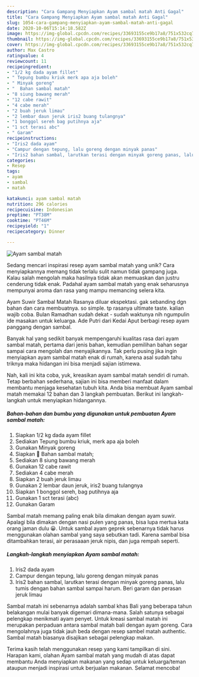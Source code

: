 ```yaml
---
description: "Cara Gampang Menyiapkan Ayam sambal matah Anti Gagal"
title: "Cara Gampang Menyiapkan Ayam sambal matah Anti Gagal"
slug: 1054-cara-gampang-menyiapkan-ayam-sambal-matah-anti-gagal
date: 2020-10-06T15:14:18.582Z
image: https://img-global.cpcdn.com/recipes/33693155ce9b17a8/751x532cq70/ayam-sambal-matah-foto-resep-utama.jpg
thumbnail: https://img-global.cpcdn.com/recipes/33693155ce9b17a8/751x532cq70/ayam-sambal-matah-foto-resep-utama.jpg
cover: https://img-global.cpcdn.com/recipes/33693155ce9b17a8/751x532cq70/ayam-sambal-matah-foto-resep-utama.jpg
author: Max Castro
ratingvalue: 4
reviewcount: 11
recipeingredient:
- "1/2 kg dada ayam fillet"
- " Tepung bumbu kriuk merk apa aja boleh"
- " Minyak goreng"
- "  Bahan sambal matah"
- "8 siung bawang merah"
- "12 cabe rawit"
- "4 cabe merah"
- "2 buah jeruk limau"
- "2 lembar daun jeruk iris2 buang tulangnya"
- "1 bonggol sereh bag putihnya aja"
- "1 sct terasi abc"
- " Garam"
recipeinstructions:
- "Iris2 dada ayam"
- "Campur dengan tepung, lalu goreng dengan minyak panas"
- "Iris2 bahan sambal, larutkan terasi dengan minyak goreng panas, lalu tumis dengan bahan sambal sampai harum. Beri garam dan perasan jeruk limau"
categories:
- Resep
tags:
- ayam
- sambal
- matah

katakunci: ayam sambal matah 
nutrition: 296 calories
recipecuisine: Indonesian
preptime: "PT38M"
cooktime: "PT46M"
recipeyield: "1"
recipecategory: Dinner

---
```



![Ayam sambal matah](https://img-global.cpcdn.com/recipes/33693155ce9b17a8/751x532cq70/ayam-sambal-matah-foto-resep-utama.jpg)

Sedang mencari inspirasi resep ayam sambal matah yang unik? Cara menyiapkannya memang tidak terlalu sulit namun tidak gampang juga. Kalau salah mengolah maka hasilnya tidak akan memuaskan dan justru cenderung tidak enak. Padahal ayam sambal matah yang enak seharusnya mempunyai aroma dan rasa yang mampu memancing selera kita.

Ayam Suwir Sambal Matah Rasanya diluar ekspektasi. gak sebanding dgn bahan dan cara membuatnya. so simple. tp rasanya ultimate taste. kalian wajib coba. Bulan Ramadhan sudah dekat - sudah waktunya nih ngumpulin ide masakan untuk keluarga. Ade Putri dari Kedai Aput berbagi resep ayam panggang dengan sambal.

Banyak hal yang sedikit banyak mempengaruhi kualitas rasa dari ayam sambal matah, pertama dari jenis bahan, kemudian pemilihan bahan segar sampai cara mengolah dan menyajikannya. Tak perlu pusing jika ingin menyiapkan ayam sambal matah enak di rumah, karena asal sudah tahu triknya maka hidangan ini bisa menjadi sajian istimewa.


Nah, kali ini kita coba, yuk, kreasikan ayam sambal matah sendiri di rumah. Tetap berbahan sederhana, sajian ini bisa memberi manfaat dalam membantu menjaga kesehatan tubuh kita. Anda bisa membuat Ayam sambal matah memakai 12 bahan dan 3 langkah pembuatan. Berikut ini langkah-langkah untuk menyiapkan hidangannya.

<!--inarticleads1-->

##### Bahan-bahan dan bumbu yang digunakan untuk pembuatan Ayam sambal matah:

1. Siapkan 1/2 kg dada ayam fillet
1. Sediakan  Tepung bumbu kriuk, merk apa aja boleh
1. Gunakan  Minyak goreng
1. Siapkan  🍳 Bahan sambal matah;
1. Sediakan 8 siung bawang merah
1. Gunakan 12 cabe rawit
1. Sediakan 4 cabe merah
1. Siapkan 2 buah jeruk limau
1. Gunakan 2 lembar daun jeruk, iris2 buang tulangnya
1. Siapkan 1 bonggol sereh, bag putihnya aja
1. Gunakan 1 sct terasi (abc)
1. Gunakan  Garam


Sambal matah memang paling enak bila dimakan dengan ayam suwir. Apalagi bila dimakan dengan nasi pulen yang panas, bisa lupa mertua kata orang jaman dulu 😀. Untuk sambal ayam geprek sebenarnya tidak harus menggunakan olahan sambal yang saya sebutkan tadi. Karena sambal bisa ditambahkan terasi, air perasaaan jeruk nipis, dan juga rempah seperti. 

<!--inarticleads2-->

##### Langkah-langkah menyiapkan Ayam sambal matah:

1. Iris2 dada ayam
1. Campur dengan tepung, lalu goreng dengan minyak panas
1. Iris2 bahan sambal, larutkan terasi dengan minyak goreng panas, lalu tumis dengan bahan sambal sampai harum. Beri garam dan perasan jeruk limau


Sambal matah ini sebenarnya adalah sambal khas Bali yang beberapa tahun belakangan mulai banyak digemari dimana-mana. Salah satunya sebagai pelengkap menikmati ayam penyet. Untuk kreasi sambal matah ini merupakan perpaduan antara sambal matah bali dengan ayam goreng. Cara mengolahnya juga tidak jauh beda dengan resep sambel matah authentic. Sambal matah biasanya disajikan sebagai pelengkap makan. 

Terima kasih telah menggunakan resep yang kami tampilkan di sini. Harapan kami, olahan Ayam sambal matah yang mudah di atas dapat membantu Anda menyiapkan makanan yang sedap untuk keluarga/teman ataupun menjadi inspirasi untuk berjualan makanan. Selamat mencoba!
